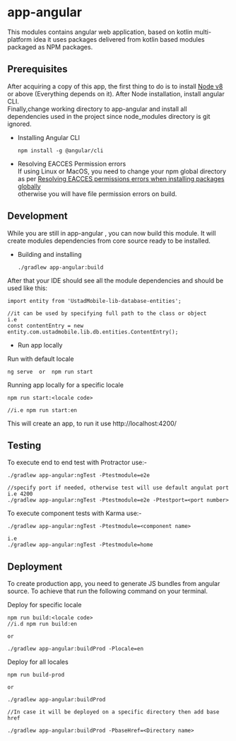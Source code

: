 
# app-angular  
This modules contains angular web application, based on kotlin multi-platform idea it uses packages delivered from kotlin based modules packaged as NPM packages.  
  
## Prerequisites  
After acquiring a copy of this app, the first thing to do is to install [Node v8](https://nodejs.org/en/download/)  or above (Everything depends on it). After Node installation, install angular CLI.   
Finally,change working directory to app-angular and install all dependencies used in the project since node_modules directory is git ignored.   
  
* Installing Angular CLI  
	```  
	npm install -g @angular/cli  
	```  
* Resolving EACCES Permission errors  
If using Linux or MacOS, you need to change your npm global directory as per [Resolving EACCES permissions errors when installing packages globally](https://docs.npmjs.com/resolving-eacces-permissions-errors-when-installing-packages-globally)   
otherwise you will have file permission errors on build.  
  
## Development  
While you are still in app-angular , you can now build this module. It will create modules dependencies from core source ready to be installed.  
  
* Building and installing  
	```  
	./gradlew app-angular:build  
	```  
  
After that your IDE should see all the module dependencies and should be used like this:  
```  
import entity from 'UstadMobile-lib-database-entities';  
  
//it can be used by specifying full path to the class or object  
i.e  
const contentEntry = new entity.com.ustadmobile.lib.db.entities.ContentEntry();  
```  
* Run app locally

Run with default locale

```
ng serve  or  npm run start
```

Running app locally for a specific locale

```  
npm run start:<locale code> 

//i.e npm run start:en
``` 

This will create an app, to run it use http://localhost:4200/  

## Testing  
To execute end to end test with Protractor use:-
  
```  
./gradlew app-angular:ngTest -Ptestmodule=e2e 

//specify port if needed, otherwise test will use default angulat port i.e 4200
./gradlew app-angular:ngTest -Ptestmodule=e2e -Ptestport=<port number>
```
To execute component tests with Karma use:-
```  
./gradlew app-angular:ngTest -Ptestmodule=<component name>  

i.e
./gradlew app-angular:ngTest -Ptestmodule=home
```
## Deployment  
To create production app, you need to generate JS bundles from angular source. To achieve that run the following command on your terminal.  

Deploy for specific locale
```  
npm run build:<locale code> 
//i.d npm run build:en

or 

./gradlew app-angular:buildProd -Plocale=en
```

Deploy for all locales

```  
npm run build-prod 

or

./gradlew app-angular:buildProd

//In case it will be deployed on a specific directory then add base href

./gradlew app-angular:buildProd -PbaseHref=<Directory name>
```

